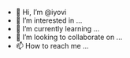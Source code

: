 - 👋 Hi, I’m @iyovi
- 👀 I’m interested in ...
- 🌱 I’m currently learning ...
- 💞️ I’m looking to collaborate on ...
- 📫 How to reach me ...

<!---
iyovi/iyovi is a ✨ special ✨ repository because its `README.md` (this file) appears on your GitHub profile.
You can click the Preview link to take a look at your changes.
--->
